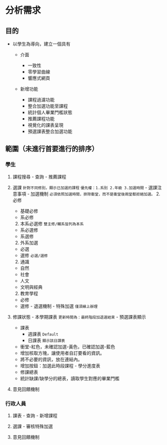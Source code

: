 # 分析需求

## 目的

+ 以學生為導向，建立一個具有
  - 介面
    * 一致性
    * 零學習曲線
    * 響應式網頁

  - 新增功能
    * 課程過濾功能
    * 整合加選功能至課程
    * 統計個人畢業門檻狀態
    * 推薦課程功能
    * 視覺化的課表呈現
    * 預選課表整合加選功能

## 範圍（未進行首要進行的排序）

###  學生
  1. 課程搜尋
    - 查詢
    - 推薦課程

  1. 選課
    `針對不同修別，顯示已加選的課程`
    `優先權：1.系別 2.年級 3.加選時間`
    - 選課注意事項
    - 加選機制
      `必須依照加選時間，排除衝堂，而不是衝堂後兩堂都拒絕加選。`
      2. 必修
        * 基礎必修
        * 系必修
      2. 本系必選修
        `雙主修/輔系皆列為本系`
        * 系必選修
        * 系選修
      2. 外系加選
        * 必選
        * 選修
          `必選/選修`
      2. 通識
        * 自然
        * 社會
        * 人文
        * 文明與經典
      2. 教育學程
        * 必修
        * 選修
    - 退選機制
    - 特殊加選
      `僅須線上辦理`

  1. 修課狀態
    - 本學期課表
      `更新時間為：最終階段加退選結束`
    - 預選課表顯示
      * 課表
        + 週課表 `Default`
        + 日課表 `顯示該日課表`
      * 衝堂-紅色，未確認加選-黃色，已確認加選-藍色
      * 增加核取方塊，讓使用者自訂要看的資訊。
      * 將不必要的資訊，放在連結內。
      * 增加按鈕：加選此時段課程
    - 學分進度表
      * 修課總表
      * 統計缺課/缺學分的總表，讀取學生對應的畢業門檻

  1. 意見回饋機制

### 行政人員
  1. 課表
    - 查詢
    - 新增課程

  1. 選課
    - 審核特殊加選

  1. 意見回饋機制
